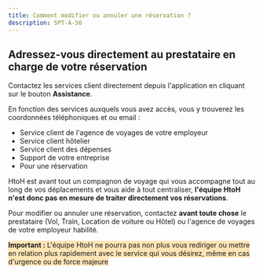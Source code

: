 ```yaml
---
title: Comment modifier ou annuler une réservation ?
description: SPT-A-56
---
```


## Adressez-vous directement au prestataire en charge de votre réservation

Contactez les services client directement depuis l'application en cliquant sur le bouton **Assistance**.

En fonction des services auxquels vous avez accès, vous y trouverez les coordonnées téléphoniques et ou email :

* Service client de l'agence de voyages de votre employeur
* Service client hôtelier
* Service client des dépenses
* Support de votre entreprise
* Pour une réservation

HtoH est avant tout un compagnon de voyage qui vous accompagne tout au long de vos déplacements et vous aide à tout centraliser, **l'équipe HtoH n'est donc pas en mesure de traiter directement vos réservations**.

Pour modifier ou annuler une réservation, contactez **avant toute chose** le prestataire (Vol, Train, Location de voiture ou Hôtel) ou l'agence de voyages de votre employeur habilité.

<span style="background-color:moccasin;">**Important :** </span><span style="background-color:moccasin;">L'équipe HtoH ne pourra pas non plus vous rediriger ou mettre en relation plus rapidement avec le service qui vous désirez, même en cas d'urgence ou de force majeure</span>